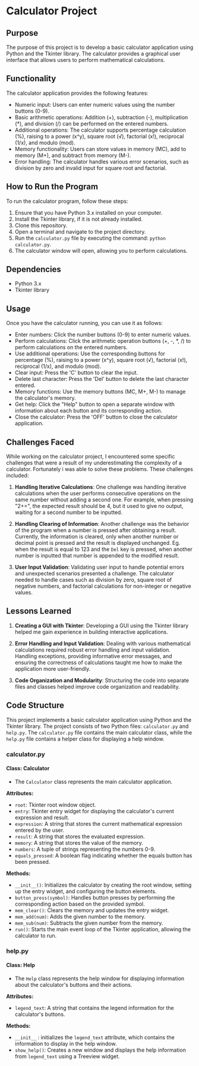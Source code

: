 # Calculator Project

## Purpose
The purpose of this project is to develop a basic calculator application using Python and the Tkinter library. The calculator provides a graphical user interface that allows users to perform mathematical calculations.

## Functionality
The calculator application provides the following features:
- Numeric input: Users can enter numeric values using the number buttons (0-9).
- Basic arithmetic operations: Addition (+), subtraction (-), multiplication (*), and division (/) can be performed on the entered numbers.
- Additional operations: The calculator supports percentage calculation (%), raising to a power (x^y), square root (√), factorial (x!), reciprocal (1/x), and modulo (mod).
- Memory functionality: Users can store values in memory (MC), add to memory (M+), and subtract from memory (M-).
- Error handling: The calculator handles various error scenarios, such as division by zero and invalid input for square root and factorial.

## How to Run the Program
To run the calculator program, follow these steps:
1. Ensure that you have Python 3.x installed on your computer.
2. Install the Tkinter library, if it is not already installed.
3. Clone this repository.
4. Open a terminal and navigate to the project directory.
5. Run the `calculator.py` file by executing the command: `python calculator.py`.
6. The calculator window will open, allowing you to perform calculations.

## Dependencies
- Python 3.x
- Tkinter library

## Usage
Once you have the calculator running, you can use it as follows:
- Enter numbers: Click the number buttons (0-9) to enter numeric values.
- Perform calculations: Click the arithmetic operation buttons (+, -, *, /) to perform calculations on the entered numbers.
- Use additional operations: Use the corresponding buttons for percentage (%), raising to a power (x^y), square root (√), factorial (x!), reciprocal (1/x), and modulo (mod).
- Clear input: Press the 'C' button to clear the input.
- Delete last character: Press the 'Del' button to delete the last character entered.
- Memory functions: Use the memory buttons (MC, M+, M-) to manage the calculator's memory.
- Get help: Click the "Help" button to open a separate window with information about each button and its corresponding action.
- Close the calculator: Press the 'OFF' button to close the calculator application.

## Challenges Faced

While working on the calculator project, I encountered some specific challenges that were a result of my underestimating the complexity of a calculator. Fortunately i was able to solve these problems. 
These challenges included:

1. **Handling Iterative Calculations**: One challenge was handling iterative calculations when the user performs consecutive operations on the same number without adding a second one. For example, when pressing "2+=", the expected result should be 4, but it used to give no output, waiting for a second number to be inputted. 

2. **Handling Clearing of Information**: Another challenge was the behavior of the program when a number is pressed after obtaining a result. Currently, the information is cleared, only when another number or decimal point is pressed and the result is displayed unchanged. Eg. when the result is equal to 123 and the `Del` key is pressed, when another number is inputted that number is appended to the modified result. 

3. **User Input Validation**: Validating user input to handle potential errors and unexpected scenarios presented a challenge. The calculator needed to handle cases such as division by zero, square root of negative numbers, and factorial calculations for non-integer or negative values. 


## Lessons Learned

1. **Creating a GUI with Tkinter**: Developing a GUI using the Tkinter library helped me gain experience in building interactive applications.

2. **Error Handling and Input Validation**: Dealing with various mathematical calculations required robust error handling and input validation. Handling exceptions, providing informative error messages, and ensuring the correctness of calculations taught me how to make the application more user-friendly.

3. **Code Organization and Modularity**: Structuring the code into separate files and classes helped improve code organization and readability. 

## Code Structure

This project implements a basic calculator application using Python and the Tkinter library. The project consists of two Python files: `calculator.py` and `help.py`. 
The `calculator.py` file contains the main calculator class, while the `help.py` file contains a helper class for displaying a help window.

### calculator.py

#### Class: Calculator
- The `Calculator` class represents the main calculator application.

**Attributes:**
- `root`: Tkinter root window object.
- `entry`: Tkinter entry widget for displaying the calculator's current expression and result.
- `expression`: A string that stores the current mathematical expression entered by the user.
- `result`: A string that stores the evaluated expression.
- `memory`: A string that stores the value of the memory.
- `numbers`: A tuple of strings representing the numbers 0-9.
- `equals_pressed`: A boolean flag indicating whether the equals button has been pressed.

**Methods:**
- `__init__()`: Initializes the calculator by creating the root window, setting up the entry widget, and configuring the button elements.
- `button_press(symbol)`: Handles button presses by performing the corresponding action based on the provided symbol.
- `mem_clear()`: Clears the memory and updates the entry widget.
- `mem_add(num)`: Adds the given number to the memory.
- `mem_sub(num)`: Subtracts the given number from the memory.
- `run()`: Starts the main event loop of the Tkinter application, allowing the calculator to run.

### help.py

#### Class: Help
- The `Help` class represents the help window for displaying information about the calculator's buttons and their actions.

**Attributes:**
- `legend_text`: A string that contains the legend information for the calculator's buttons.

**Methods:**
- `__init__` : initializes the `legend_text` attribute, which contains the information to display in the help window.
- `show_help()`: Creates a new window and displays the help information from `legend_text` using a Treeview widget.

